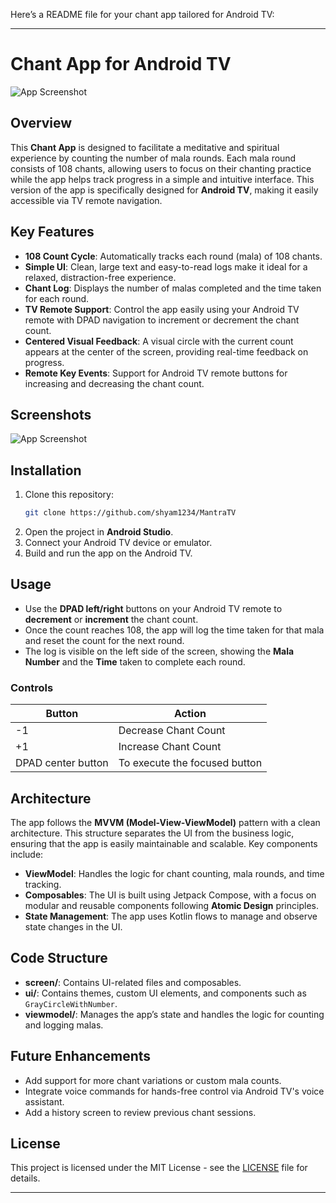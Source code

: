 Here’s a README file for your chant app tailored for Android TV:

---

# Chant App for Android TV

![App Screenshot](https://github.com/user-attachments/assets/03457a12-dd16-4198-b065-5018a4b888ca)

## Overview

This **Chant App** is designed to facilitate a meditative and spiritual experience by counting the number of mala rounds. Each mala round consists of 108 chants, allowing users to focus on their chanting practice while the app helps track progress in a simple and intuitive interface. This version of the app is specifically designed for **Android TV**, making it easily accessible via TV remote navigation.

## Key Features

- **108 Count Cycle**: Automatically tracks each round (mala) of 108 chants.
- **Simple UI**: Clean, large text and easy-to-read logs make it ideal for a relaxed, distraction-free experience.
- **Chant Log**: Displays the number of malas completed and the time taken for each round.
- **TV Remote Support**: Control the app easily using your Android TV remote with DPAD navigation to increment or decrement the chant count.
- **Centered Visual Feedback**: A visual circle with the current count appears at the center of the screen, providing real-time feedback on progress.
- **Remote Key Events**: Support for Android TV remote buttons for increasing and decreasing the chant count.

## Screenshots

![App Screenshot](https://github.com/user-attachments/assets/03457a12-dd16-4198-b065-5018a4b888ca)

## Installation

1. Clone this repository:
   ```bash
   git clone https://github.com/shyam1234/MantraTV
   ```
2. Open the project in **Android Studio**.
3. Connect your Android TV device or emulator.
4. Build and run the app on the Android TV.

## Usage

- Use the **DPAD left/right** buttons on your Android TV remote to **decrement** or **increment** the chant count.
- Once the count reaches 108, the app will log the time taken for that mala and reset the count for the next round.
- The log is visible on the left side of the screen, showing the **Mala Number** and the **Time** taken to complete each round.

### Controls

| Button | Action |
|--------|--------|
| -1  | Decrease Chant Count |
| +1 | Increase Chant Count |
| DPAD center button  | To execute the focused button |

## Architecture

The app follows the **MVVM (Model-View-ViewModel)** pattern with a clean architecture. This structure separates the UI from the business logic, ensuring that the app is easily maintainable and scalable. Key components include:

- **ViewModel**: Handles the logic for chant counting, mala rounds, and time tracking.
- **Composables**: The UI is built using Jetpack Compose, with a focus on modular and reusable components following **Atomic Design** principles.
- **State Management**: The app uses Kotlin flows to manage and observe state changes in the UI.

## Code Structure

- **screen/**: Contains UI-related files and composables.
- **ui/**: Contains themes, custom UI elements, and components such as `GrayCircleWithNumber`.
- **viewmodel/**: Manages the app’s state and handles the logic for counting and logging malas.

## Future Enhancements

- Add support for more chant variations or custom mala counts.
- Integrate voice commands for hands-free control via Android TV's voice assistant.
- Add a history screen to review previous chant sessions.

## License

This project is licensed under the MIT License - see the [LICENSE](LICENSE) file for details.

---
